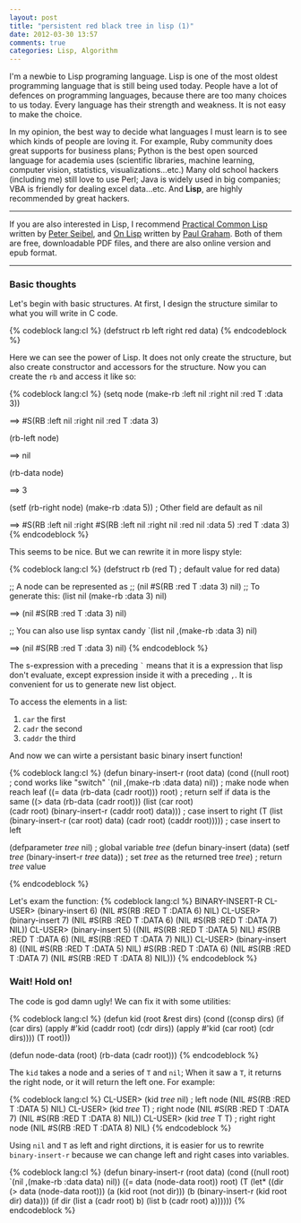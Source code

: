 ```yaml
---
layout: post
title: "persistent red black tree in lisp (1)"
date: 2012-03-30 13:57
comments: true
categories: Lisp, Algorithm
---
```


I'm a newbie to Lisp programing language. Lisp is one of the most oldest
programming language that is still being used today. People have a lot of
defences on programming languages, because there are too many choices to us
today. Every language has their strength and weakness. It is not easy to make
the choice.

In my opinion, the best way to decide what languages I must learn is to
see which kinds of people are loving it. 
For example, Ruby community does great supports for business plans; Python is
the best open sourced language for academia uses (scientific libraries, machine
learning, computer vision, statistics, visualizations...etc.) Many old school
hackers (including me) still love to use Perl; Java is widely used in big
companies; VBA is friendly for dealing excel data...etc. And **Lisp**, are
highly recommended by great hackers. 

* * *

If you are also interested in Lisp, I recommend [Practical Common
Lisp][clbook1] written by [Peter Seibel][peter], and [On Lisp][onlisp] written
by [Paul Graham][graham]. Both of them are free, downloadable PDF files, and
there are also online version and epub format.

* * *

### Basic thoughts

Let's begin with basic structures. At first, I design the structure similar to
what you will write in C code.

{% codeblock lang:cl %}
(defstruct rb
  left
  right
  red
  data)
{% endcodeblock %}

Here we can see the power of Lisp. It does not only create the structure, but
also create constructor and accessors for the structure. Now you can create the
`rb` and access it like so:

{% codeblock lang:cl %}
(setq node
  (make-rb :left nil :right nil :red T :data 3))

==> #S(RB :left nil :right nil :red T :data 3)

(rb-left node)

==> nil

(rb-data node)

==> 3

(setf (rb-right node) (make-rb :data 5)) ; Other field are default as nil

==> #S(RB :left nil 
          :right #S(RB :left nil :right nil :red nil :data 5) 
          :red T :data 3)
{% endcodeblock %}

This seems to be nice. But we can rewrite it in more lispy style:

{% codeblock lang:cl %}
(defstruct rb
  (red T) ; default value for red
  data)

;; A node can be represented as
;; (nil #S(RB :red T :data 3) nil)
;; To generate this:
(list nil (make-rb :data 3) nil)

==> (nil #S(RB :red T :data 3) nil)

;; You can also use lisp syntax candy
`(list nil ,(make-rb :data 3) nil)

==> (nil #S(RB :red T :data 3) nil)
{% endcodeblock %}

The s-expression with a preceding `` ` `` means that it is a expression that
lisp don't evaluate, except expression inside it with a preceding `,`. It is
convenient for us to generate new list object.

To access the elements in a list:

1. `car` the first
2. `cadr` the second
3. `caddr` the third

And now we can wirte a persistant basic binary insert function!

{% codeblock lang:cl %}
(defun binary-insert-r (root data)
  (cond ((null root)                            ; cond works like "switch"
          `(nil ,(make-rb :data data) nil))     ; make node when reach leaf
        ((= data (rb-data (cadr root))) root)   ; return self if data is the same
        ((> data (rb-data (cadr root)))
         (list (car root)                       
               (cadr root) 
               (binary-insert-r (caddr root) data))) ; case insert to right
        (T
         (list (binary-insert-r (car root) data) 
               (cadr root)
               (caddr root)))))                      ; case insert to left

(defparameter *tree* nil)                     ; global variable *tree*
(defun binary-insert (data)
  (setf *tree* (binary-insert-r *tree* data)) ; set *tree* as the returned tree
  *tree*)                                     ; return *tree* value

{% endcodeblock %}

Let's exam the function:
{% codeblock lang:cl %}
BINARY-INSERT-R
CL-USER> (binary-insert 6)
(NIL #S(RB :RED T :DATA 6) NIL)
CL-USER> (binary-insert 7)
(NIL #S(RB :RED T :DATA 6) (NIL #S(RB :RED T :DATA 7) NIL))
CL-USER> (binary-insert 5)
((NIL #S(RB :RED T :DATA 5) NIL) #S(RB :RED T :DATA 6)
 (NIL #S(RB :RED T :DATA 7) NIL))
CL-USER> (binary-insert 8)
((NIL #S(RB :RED T :DATA 5) NIL) #S(RB :RED T :DATA 6)
  (NIL #S(RB :RED T :DATA 7) (NIL #S(RB :RED T :DATA 8) NIL)))
{% endcodeblock %}

### Wait! Hold on!

The code is god damn ugly! We can fix it with some utilities:

{% codeblock lang:cl %}
(defun kid (root &rest dirs)
  (cond ((consp dirs)
         (if (car dirs)
             (apply #'kid (caddr root) (cdr dirs))
             (apply #'kid (car root) (cdr dirs))))
        (T root)))

(defun node-data (root)
  (rb-data (cadr root)))
{% endcodeblock %}

The `kid` takes a node and a series of `T` and `nil`; When it saw a `T`, it
returns the right node, or it will return the left one. For example:

{% codeblock lang:cl %}
CL-USER> (kid *tree* nil)            ; left node
(NIL #S(RB :RED T :DATA 5) NIL) 
CL-USER> (kid *tree* T)              ; right node
(NIL #S(RB :RED T :DATA 7) (NIL #S(RB :RED T :DATA 8) NIL))
CL-USER> (kid *tree* T T)            ; right right node
(NIL #S(RB :RED T :DATA 8) NIL)
{% endcodeblock %}

Using `nil` and `T` as left and right dirctions, it is easier for us to rewrite
`binary-insert-r` because we can change left and right cases into variables.

{% codeblock lang:cl %}
(defun binary-insert-r (root data)
  (cond ((null root) `(nil ,(make-rb :data data) nil))
        ((= data (node-data root)) root)
        (T (let* ((dir (> data (node-data root)))
                  (a (kid root (not dir)))
                  (b (binary-insert-r (kid root dir) data)))
             (if dir
                 (list a (cadr root) b)
                 (list b (cadr root) a))))))
{% endcodeblock %}

[clbook1]: http://www.gigamonkeys.com/book/
[peter]: http://www.gigamonkeys.com/
[onlisp]: http://paulgraham.com/onlisp.html
[graham]: http://paulgraham.com/
